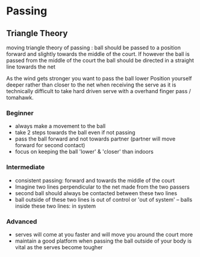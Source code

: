 # Passing
## Triangle Theory
moving triangle theory of passing : ball should be passed to a position forward and slightly towards the middle of the court. If however the ball is passed from the middle of the court the ball should be directed in a straight line towards the net

As the wind gets stronger you want to pass the ball lower
Position yourself deeper rather than closer to the net when receiving the serve as it is technically difficult to take hard driven serve with a overhand finger pass / tomahawk.

### Beginner

- always make a movement to the ball
- take 2 steps towards the ball even if not passing
- pass the ball forward and not towards partner (partner will move forward for second contact)
- focus on keeping the ball 'lower' & 'closer' than indoors

### Intermediate

- consistent passing: forward and towards the middle of the court
- Imagine two lines perpendicular to the net made from the two passers
- second ball should always be contacted between these two lines
- ball outside of these two lines is out of control or 'out of system' – balls inside these two lines: in system

### Advanced

- serves will come at you faster and will move you around the court more
- maintain a good platform when passing the ball outside of your body is vital as the serves become tougher

